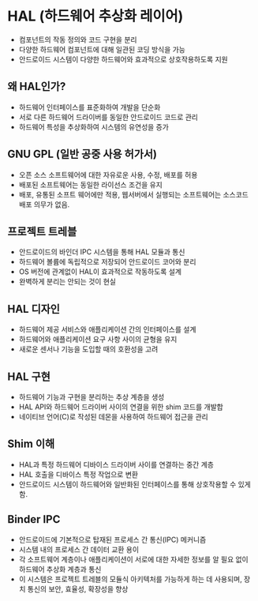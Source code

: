 # HAL (하드웨어 추상화 레이어)
* 컴포넌트의 작동 정의와 코드 구현을 분리
* 다양한 하드웨어 컴포넌트에 대해 일관된 코딩 방식을 가능
* 안드로이드 시스템이 다양한 하드웨어와 효과적으로 상호작용하도록 지원

## 왜 HAL인가?
* 하드웨어 인터페이스를 표준화하여 개발을 단순화
* 서로 다른 하드웨어 드라이버를 동일한 안드로이드 코드로 관리
* 하드웨어 특성을 추상화하여 시스템의 유연성을 증가

## GNU GPL (일반 공중 사용 허가서)
* 오픈 소스 소프트웨어에 대한 자유로운 사용, 수정, 배포를 허용
* 배포된 소프트웨어는 동일한 라이선스 조건을 유지
* 배포, 유통된 소프트 웨어에만 적용, 웹서버에서 실행되는 소프트웨어는 소스코드 배포 의무가 없음.

## 프로젝트 트레블
* 안드로이드의 바인더 IPC 시스템을 통해 HAL 모듈과 통신
* 하드웨어 볼륨에 독립적으로 저장되어 안드로이드 코어와 분리
* OS 버전에 관계없이 HAL이 효과적으로 작동하도록 설계
* 완벽하게 분리는 안되는 것이 현실

## HAL 디자인
* 하드웨어 제공 서비스와 애플리케이션 간의 인터페이스를 설계
* 하드웨어와 애플리케이션 요구 사항 사이의 균형을 유지
* 새로운 센서나 기능을 도입할 때의 호환성을 고려

## HAL 구현
* 하드웨어 기능과 구현을 분리하는 추상 계층을 생성
* HAL API와 하드웨어 드라이버 사이의 연결을 위한 shim 코드를 개발합
* 네이티브 언어(C)로 작성된 데몬을 사용하여 하드웨어 접근을 관리

## Shim 이해
* HAL과 특정 하드웨어 디바이스 드라이버 사이를 연결하는 중간 계층
* HAL 호출을 디바이스 특정 작업으로 변환
* 안드로이드 시스템이 하드웨어와 일반화된 인터페이스를 통해 상호작용할 수 있게 함.

## Binder IPC
* 안드로이드에 기본적으로 탑재된 프로세스 간 통신(IPC) 메커니즘
* 시스템 내의 프로세스 간 데이터 교환 용이
* 각 소프트웨어 계층이나 애플리케이션이 서로에 대한 자세한 정보를 알 필요 없이 하드웨어 추상화 계층과 통신
* 이 시스템은 프로젝트 트레블의 모듈식 아키텍처를 가능하게 하는 데 사용되며, 장치 통신의 보안, 효율성, 확장성을 향상
